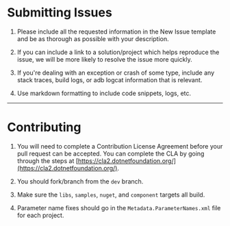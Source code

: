 # Submitting Issues

1. Please include all the requested information in the New Issue template and be as thorough as possible with your description.  

2. If you can include a link to a solution/project which helps reproduce the issue, we will be more likely to resolve the issue more quickly.

3. If you're dealing with an exception or crash of some type, include any stack traces, build logs, or adb logcat information that is relevant.

4. Use markdown formatting to include code snippets, logs, etc.

-----------------------------------------------------------


# Contributing

1. You will need to complete a Contribution License Agreement before your pull request can be accepted. You can complete the CLA by going through the steps at [https://cla2.dotnetfoundation.org/](https://cla2.dotnetfoundation.org/).

2. You should fork/branch from the `dev` branch.

3. Make sure the `libs`, `samples`, `nuget`, and `component` targets all build.

4. Parameter name fixes should go in the `Metadata.ParameterNames.xml` file for each project.

